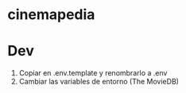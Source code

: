 # cinemapedia

# Dev

1. Copiar en .env.template  y renombrarlo a .env
2. Cambiar las variables de entorno (The MovieDB)